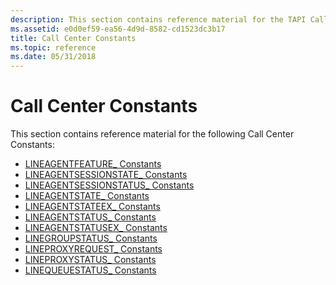 ```yaml
---
description: This section contains reference material for the TAPI Call Center Constants.
ms.assetid: e0d0ef59-ea56-4d9d-8582-cd1523dc3b17
title: Call Center Constants
ms.topic: reference
ms.date: 05/31/2018
---
```


# Call Center Constants

This section contains reference material for the following Call Center Constants:

-   [LINEAGENTFEATURE\_ Constants](lineagentfeature--constants.md)
-   [LINEAGENTSESSIONSTATE\_ Constants](lineagentsessionstate--constants.md)
-   [LINEAGENTSESSIONSTATUS\_ Constants](lineagentsessionstatus--constants.md)
-   [LINEAGENTSTATE\_ Constants](lineagentstate--constants.md)
-   [LINEAGENTSTATEEX\_ Constants](lineagentstateex--constants.md)
-   [LINEAGENTSTATUS\_ Constants](lineagentstatus--constants.md)
-   [LINEAGENTSTATUSEX\_ Constants](lineagentstatusex--constants.md)
-   [LINEGROUPSTATUS\_ Constants](linegroupstatus--constants.md)
-   [LINEPROXYREQUEST\_ Constants](lineproxyrequest--constants.md)
-   [LINEPROXYSTATUS\_ Constants](lineproxystatus--constants.md)
-   [LINEQUEUESTATUS\_ Constants](linequeuestatus--constants.md)

 

 



